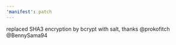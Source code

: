 ```yaml
---
'manifest': patch
---
```


replaced SHA3 encryption by bcrypt with salt, thanks @prokofitch @BennySama94
